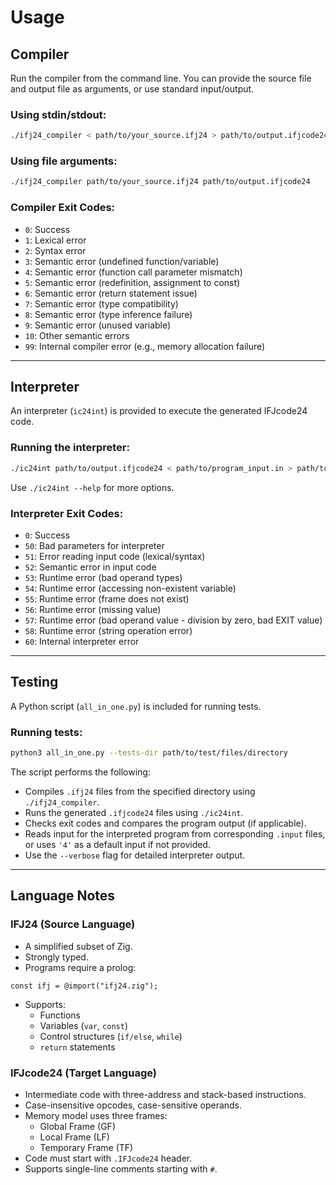 # Usage

## Compiler

Run the compiler from the command line. You can provide the source file and output file as arguments, or use standard input/output.

### Using stdin/stdout:

```bash
./ifj24_compiler < path/to/your_source.ifj24 > path/to/output.ifjcode24
```

### Using file arguments:

```bash
./ifj24_compiler path/to/your_source.ifj24 path/to/output.ifjcode24
```

### Compiler Exit Codes:

- `0`: Success
- `1`: Lexical error
- `2`: Syntax error
- `3`: Semantic error (undefined function/variable)
- `4`: Semantic error (function call parameter mismatch)
- `5`: Semantic error (redefinition, assignment to const)
- `6`: Semantic error (return statement issue)
- `7`: Semantic error (type compatibility)
- `8`: Semantic error (type inference failure)
- `9`: Semantic error (unused variable)
- `10`: Other semantic errors
- `99`: Internal compiler error (e.g., memory allocation failure)

---

## Interpreter

An interpreter (`ic24int`) is provided to execute the generated IFJcode24 code.

### Running the interpreter:

```bash
./ic24int path/to/output.ifjcode24 < path/to/program_input.in > path/to/program_output.out
```

Use `./ic24int --help` for more options.

### Interpreter Exit Codes:

- `0`: Success
- `50`: Bad parameters for interpreter
- `51`: Error reading input code (lexical/syntax)
- `52`: Semantic error in input code
- `53`: Runtime error (bad operand types)
- `54`: Runtime error (accessing non-existent variable)
- `55`: Runtime error (frame does not exist)
- `56`: Runtime error (missing value)
- `57`: Runtime error (bad operand value - division by zero, bad EXIT value)
- `58`: Runtime error (string operation error)
- `60`: Internal interpreter error

---

## Testing

A Python script (`all_in_one.py`) is included for running tests.

### Running tests:

```bash
python3 all_in_one.py --tests-dir path/to/test/files/directory
```

The script performs the following:

- Compiles `.ifj24` files from the specified directory using `./ifj24_compiler`.
- Runs the generated `.ifjcode24` files using `./ic24int`.
- Checks exit codes and compares the program output (if applicable).
- Reads input for the interpreted program from corresponding `.input` files, or uses `'4'` as a default input if not provided.
- Use the `--verbose` flag for detailed interpreter output.

---

## Language Notes

### IFJ24 (Source Language)

- A simplified subset of Zig.
- Strongly typed.
- Programs require a prolog:

```zig
const ifj = @import("ifj24.zig");
```

- Supports:
  - Functions
  - Variables (`var`, `const`)
  - Control structures (`if/else`, `while`)
  - `return` statements

### IFJcode24 (Target Language)

- Intermediate code with three-address and stack-based instructions.
- Case-insensitive opcodes, case-sensitive operands.
- Memory model uses three frames:
  - Global Frame (GF)
  - Local Frame (LF)
  - Temporary Frame (TF)
- Code must start with `.IFJcode24` header.
- Supports single-line comments starting with `#`.
